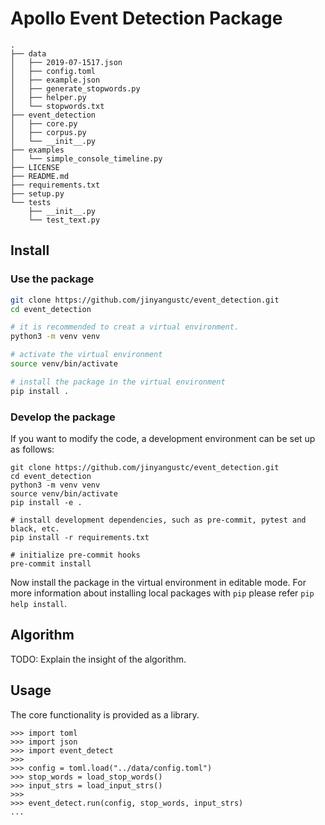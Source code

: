 # Apollo Event Detection Package


```text
.
├── data
│   ├── 2019-07-1517.json
│   ├── config.toml
│   ├── example.json
│   ├── generate_stopwords.py
│   ├── helper.py
│   └── stopwords.txt
├── event_detection
│   ├── core.py
│   ├── corpus.py
│   └── __init__.py
├── examples
│   └── simple_console_timeline.py
├── LICENSE
├── README.md
├── requirements.txt
├── setup.py
└── tests
    ├── __init__.py
    └── test_text.py
```

## Install

### Use the package

```bash
git clone https://github.com/jinyangustc/event_detection.git
cd event_detection

# it is recommended to creat a virtual environment.
python3 -m venv venv

# activate the virtual environment
source venv/bin/activate

# install the package in the virtual environment
pip install .
```

### Develop the package

If you want to modify the code, a development environment can be set up as follows:
```text
git clone https://github.com/jinyangustc/event_detection.git
cd event_detection
python3 -m venv venv
source venv/bin/activate
pip install -e .

# install development dependencies, such as pre-commit, pytest and black, etc.
pip install -r requirements.txt

# initialize pre-commit hooks
pre-commit install
```

Now install the package in the virtual environment in editable mode. For more information about installing local
packages with `pip` please refer `pip help install`.


## Algorithm
TODO: Explain the insight of the algorithm.

## Usage

The core functionality is provided as a library.
```
>>> import toml
>>> import json
>>> import event_detect
>>>
>>> config = toml.load("../data/config.toml")
>>> stop_words = load_stop_words()
>>> input_strs = load_input_strs()
>>>
>>> event_detect.run(config, stop_words, input_strs)
...
```
